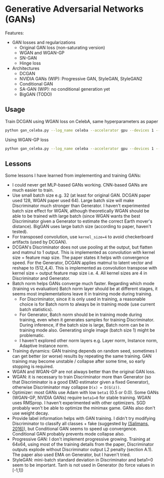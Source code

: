 # Generative Adversarial Networks (GANs)

Features:

- GAN losses and regularizations
  - Original GAN loss (non-saturating version)
  - WGAN and WGAN-GP
  - SN-GAN
  - Hinge loss
- Architectures
  - DCGAN
  - NVIDIA GANs (WIP): Progressive GAN, StyleGAN, StyleGAN2
  - Conditional GAN
  - SA-GAN (WIP): no conditional generation yet
  - BigGAN (TODO)

## Usage

Train DCGAN using WGAN loss on CelebA, same hyperparameters as paper

```bash
python gan_celeba.py --log_name celeba --accelerator gpu --devices 1 --method wgan --train_g_interval 5 --max_steps 200000 --optimizer RMSprop --lr 5e-5 --batch_size 64
```

Using WGAN-GP loss

```bash
python gan_celeba.py --log_name celeba --accelerator gpu --devices 1 --method wgan-gp --train_g_interval 5 --max_steps 200000 --optimizer Adam --lr 1e-4 --batch_size 64 --beta1 0 --beta2 0.9
```

## Lessons

Some lessons I have learned from implementing and training GANs:

- I could never get MLP-based GANs working. CNN-based GANs are much easier to train.
- Use small batch size e.g. 32 (at least for original GAN. DCGAN paper used 128, WGAN paper used 64). Large batch size will make Discriminator much stronger than Generator. I haven't experimented batch size effect for WGAN, although theoretically WGAN should be able to be trained with large batch (since WGAN wants the best Discriminator given a Generator to estimate the correct Earth mover's distance). BigGAN uses large batch size (according to paper, haven't tested).
- For transposed convolution, use `kernel_size=4` to avoid checkerboard artifacts (used by DCGAN).
- DCGAN's Discriminator does not use pooling at the output, but flatten and matmul to 1 output. This is implemented as convolution with kernel size = feature map size. The paper states it helps with convergence speed. For the Generator, DCGAN applies matmul to latent vector and reshape to (512,4,4). This is implemented as convolution transpose with kernel size = output feature map size i.e. 4. All kernel sizes are 4 in Discriminator and Generator.
- Batch norm helps GANs converge much faster. Regarding which mode (training vs evaluation) Batch norm layer should be at different stages, it seems most implementations leave it in training mode during training.
  - For Discriminator, since it is only used in training, a reasonable choice is for Batch norm to always be in training mode (use current batch statistics).
  - For Generator, Batch norm should be in training mode during training, even when it generates samples for training Discriminator. During inference, if the batch size is large, Batch norm can be in training mode also. Generating single image (batch size 1) might be problematic.
  - I haven't explored other norm layers e.g. Layer norm, Instance norm, Adaptive Instance norm.
- Training dynamics: GAN training depends on random seed, sometimes I can get better (or worse) results by repeating the same training. GAN training may become unstable / collapse after some time, so early stopping is required.
- WGAN and WGAN-GP are not always better than the original GAN loss.
- WGAN: it is necessary to train Discriminator more than Generator (so that Discriminator is a good EMD estimator given a fixed Generator), otherwise Discriminator may collapse `D(x) = D(G(z))`.
- Optimizer: most GANs use Adam with low `beta1` (0.5 or 0.0). Some GANs (WGAN-GP, NVIDIA GANs) require `beta1=0` for stable training. WGAN uses RMSprop. I haven't experimented with other optimizers. SGD probably won't be able to optimize the minimax game. GANs also don't use weight decay.
- Provide label information helps with GAN training. I didn't try modifying Discriminator to classify all classes + fake (suggested by [(Salimans, 2016)](https://proceedings.neurips.cc/paper/2016/hash/8a3363abe792db2d8761d6403605aeb7-Abstract.html)), but Conditional GAN seems to speed up convergence. Conditional GAN probably prevents mode collapse also.
- Progressive GAN: I don't implement progressive growing. Training at 64x64, using most of the training details from the paper, Discriminator outputs explode without Discriminator output L2 penalty (section A.1). The paper also used EMA on Generator, but I haven't tried.
- StyleGAN: mini-batch standard deviation in Discriminator and beta1=0 seem to be important. Tanh is not used in Generator (to force values in [-1,1])
